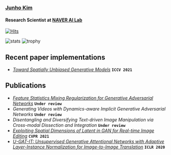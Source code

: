 ### [Junho Kim](bit.ly/jhkim_resume) 
#### Research Scientist at [NAVER AI Lab](https://naver-career.gitbook.io/en/teams/clova-cic)
[![Hits](https://hits.seeyoufarm.com/api/count/incr/badge.svg?url=https%3A%2F%2Fgithub.com%2Ftaki0112%2Ftaki0112&count_bg=%2379C83D&title_bg=%23555555&icon=&icon_color=%23E7E7E7&title=hits&edge_flat=false)](https://hits.seeyoufarm.com)


![stats](https://github-readme-stats.vercel.app/api?username=taki0112&show_icons=true)
![trophy](https://github-profile-trophy.vercel.app/?username=taki0112)

## Recent paper implementations
* *[Toward Spatially Unbiased Generative Models](https://github.com/taki0112/Toward_spatial_unbiased-Tensorflow)* **`ICCV 2021`**
## Publications
* *[Feature Statistics Mixing Regularization for Generative Adversarial Networks](https://arxiv.org/abs/2112.04120)* **`Under review`**
* *Generating Videos with Dynamics-aware Implicit Generative Adversarial Networks* **`Under review`**
* *Disentangling and Diversifying Text-driven Image Manipulation via Cross-modal Dissection and Integration* **`Under review`**
* *[Exploiting Spatial Dimensions of Latent in GAN for Real-time Image Editing](https://arxiv.org/abs/2104.14754)* **`CVPR 2021`**
* *[U-GAT-IT: Unsupervised Generative Attentional Networks with Adaptive Layer-Instance Normalization for Image-to-Image Translation](https://arxiv.org/abs/1907.10830)* **`ICLR 2020`**

<!--
<img src="./profile_black.jpeg" width = '237px' height = '333px'>
### Hi there 👋
**taki0112/taki0112** is a ✨ _special_ ✨ repository because its `README.md` (this file) appears on your GitHub profile.

Here are some ideas to get you started:

- 🔭 I’m currently working on ...
- 🌱 I’m currently learning ...
- 👯 I’m looking to collaborate on ...
- 🤔 I’m looking for help with ...
- 💬 Ask me about ...
- 📫 How to reach me: ...
- 😄 Pronouns: ...
- ⚡ Fun fact: ...
-->
